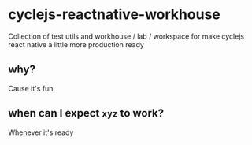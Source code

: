 # cyclejs-reactnative-workhouse

Collection of test utils and workhouse / lab / workspace for make cyclejs react
native a little more production ready

## why?

Cause it's fun.

## when can I expect `xyz` to work?

Whenever it's ready
